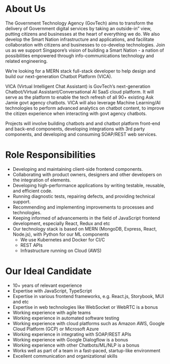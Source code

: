 # About Us
The Government Technology Agency (GovTech) aims to transform the delivery of Government digital services by taking an outside-in” view, putting citizens and businesses at the heart of everything we do. We also develop the Smart Nation infrastructure and applications, and facilitate collaboration with citizens and businesses to co-develop technologies. Join us as we support Singapore’s vision of building a Smart Nation - a nation of possibilities empowered through info-communications technology and related engineering.

We’re looking for a MERN stack full-stack developer to help design and build our next-generation Chatbot Platform (VICA).

VICA (Virtual Intelligent Chat Assistant) is GovTech’s next-generation Chatbot/Virtual Assistant/Conversational AI SaaS cloud platform. It will serve as the platform to enable the tech refresh of all 90+ existing Ask Jamie govt agency chatbots. VICA will also leverage Machine Learning/AI technologies to perform advanced analytics on chatbot content, to improve the citizen experience when interacting with govt agency chatbots.

Projects will involve building chatbots and and chatbot platform front-end and back-end components, developing integrations with 3rd party components, and developing and consuming SOAP/REST web services.

# Role Responsibilities
- Developing and maintaining client-side frontend components.
- Collaborating with product owners, designers and other developers on the integration of elements.
- Developing high-performance applications by writing testable, reusable, and efficient code.
- Running diagnostic tests, repairing defects, and providing technical support.
- Recommending and implementing improvements to processes and technologies.
- Keeping informed of advancements in the field of JavaScript frontend development, especially React, Redux and etc
- Our technology stack is based on MERN (MongoDB, Express, React, Node.js), with Python for our ML components
    - We use Kubernetes and Docker for CI/C
    - REST APIs
    - Infrastructure running on Cloud (AWS)

# Our Ideal Candidate
- 10+ years of relevant experience
- Expertise with JavaScript, TypeScript
- Expertise in various frontend frameworks, e.g. React.js, Storybook, MUI and etc
- Expertise in web technologies like WebSocket or WebRTC is a bonus
- Working experience with agile teams
- Working experience in automated software testing
- Working experience with cloud platforms such as Amazon AWS, Google Cloud Platform (GCP) or Microsoft Azure
- Working experience in integrating with SOAP/REST APIs
- Working experience with Google Dialogflow is a bonus
- Working experience with other Chatbots/ML/NLP is a bonus
- Works well as part of a team in a fast-paced, startup-like environment
- Excellent communication and organizational skills

